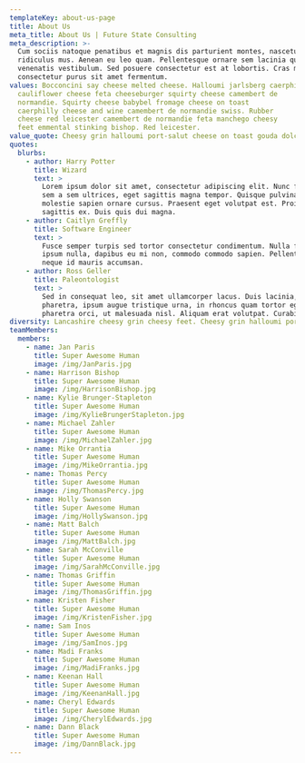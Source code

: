 ```yaml
---
templateKey: about-us-page
title: About Us
meta_title: About Us | Future State Consulting
meta_description: >-
  Cum sociis natoque penatibus et magnis dis parturient montes, nascetur
  ridiculus mus. Aenean eu leo quam. Pellentesque ornare sem lacinia quam
  venenatis vestibulum. Sed posuere consectetur est at lobortis. Cras mattis
  consectetur purus sit amet fermentum.
values: Bocconcini say cheese melted cheese. Halloumi jarlsberg caerphilly
  cauliflower cheese feta cheeseburger squirty cheese camembert de
  normandie. Squirty cheese babybel fromage cheese on toast
  caerphilly cheese and wine camembert de normandie swiss. Rubber
  cheese red leicester camembert de normandie feta manchego cheesy
  feet emmental stinking bishop. Red leicester.
value_quote: Cheesy grin halloumi port-salut cheese on toast gouda dolcelatte everyone loves pecorino. Bocconcini roquefort cheese on toast cheese triangles cheeseburger taleggio cut the cheese mascarpone.
quotes:
  blurbs:
    - author: Harry Potter
      title: Wizard
      text: >
        Lorem ipsum dolor sit amet, consectetur adipiscing elit. Nunc finibus
        sem a sem ultrices, eget sagittis magna tempor. Quisque pulvinar lorem
        molestie sapien ornare cursus. Praesent eget volutpat est. Proin at
        sagittis ex. Duis quis dui magna.
    - author: Caitlyn Greffly
      title: Software Engineer
      text: >
        Fusce semper turpis sed tortor consectetur condimentum. Nulla facilisi. Nam
        ipsum nulla, dapibus eu mi non, commodo commodo sapien. Pellentesque luctus
        neque id mauris accumsan.
    - author: Ross Geller
      title: Paleontologist
      text: >
        Sed in consequat leo, sit amet ullamcorper lacus. Duis lacinia, metus vitae sollicitudin
        pharetra, ipsum augue tristique urna, in rhoncus quam tortor eget sem. Maecenas eu
        pharetra orci, ut malesuada nisl. Aliquam erat volutpat. Curabitur egestas eros tincidunt.
diversity: Lancashire cheesy grin cheesy feet. Cheesy grin halloumi port-salut cheese on toast gouda dolcelatte everyone loves pecorino. Bocconcini roquefort cheese on toast cheese triangles cheeseburger taleggio cut the cheese mascarpone. Emmental cheese and biscuits.
teamMembers:
  members:
    - name: Jan Paris
      title: Super Awesome Human
      image: /img/JanParis.jpg
    - name: Harrison Bishop
      title: Super Awesome Human
      image: /img/HarrisonBishop.jpg
    - name: Kylie Brunger-Stapleton
      title: Super Awesome Human
      image: /img/KylieBrungerStapleton.jpg
    - name: Michael Zahler
      title: Super Awesome Human
      image: /img/MichaelZahler.jpg
    - name: Mike Orrantia
      title: Super Awesome Human
      image: /img/MikeOrrantia.jpg
    - name: Thomas Percy
      title: Super Awesome Human
      image: /img/ThomasPercy.jpg
    - name: Holly Swanson
      title: Super Awesome Human
      image: /img/HollySwanson.jpg
    - name: Matt Balch
      title: Super Awesome Human
      image: /img/MattBalch.jpg
    - name: Sarah McConville
      title: Super Awesome Human
      image: /img/SarahMcConville.jpg
    - name: Thomas Griffin
      title: Super Awesome Human
      image: /img/ThomasGriffin.jpg
    - name: Kristen Fisher
      title: Super Awesome Human
      image: /img/KristenFisher.jpg
    - name: Sam Inos
      title: Super Awesome Human
      image: /img/SamInos.jpg
    - name: Madi Franks
      title: Super Awesome Human
      image: /img/MadiFranks.jpg
    - name: Keenan Hall
      title: Super Awesome Human
      image: /img/KeenanHall.jpg
    - name: Cheryl Edwards
      title: Super Awesome Human
      image: /img/CherylEdwards.jpg
    - name: Dann Black
      title: Super Awesome Human
      image: /img/DannBlack.jpg
---
```

